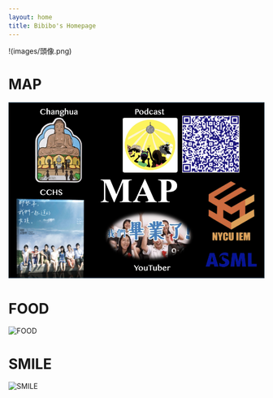 ```yaml
---
layout: home
title: Bibibo's Homepage
---
```

!(images/頭像.png)
# MAP
![map](assets/images/MAP.png)
# FOOD
![FOOD](images/FOOD.png)
# SMILE
![SMILE](images/SMILE.png)
